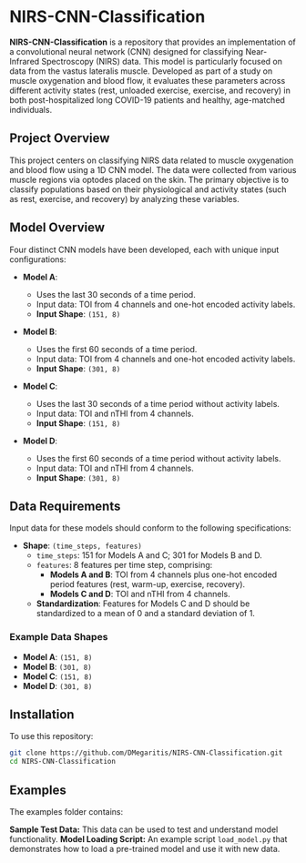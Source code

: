 # NIRS-CNN-Classification

**NIRS-CNN-Classification** is a repository that provides an implementation of a convolutional neural network (CNN) designed for classifying Near-Infrared Spectroscopy (NIRS) data. This model is particularly focused on data from the vastus lateralis muscle. Developed as part of a study on muscle oxygenation and blood flow, it evaluates these parameters across different activity states (rest, unloaded exercise, exercise, and recovery) in both post-hospitalized long COVID-19 patients and healthy, age-matched individuals.

## Project Overview

This project centers on classifying NIRS data related to muscle oxygenation and blood flow using a 1D CNN model. The data were collected from various muscle regions via optodes placed on the skin. The primary objective is to classify populations based on their physiological and activity states (such as rest, exercise, and recovery) by analyzing these variables.

## Model Overview

Four distinct CNN models have been developed, each with unique input configurations:

- **Model A**:  
  - Uses the last 30 seconds of a time period.
  - Input data: TOI from 4 channels and one-hot encoded activity labels.
  - **Input Shape**: `(151, 8)`

- **Model B**:  
  - Uses the first 60 seconds of a time period.
  - Input data: TOI from 4 channels and one-hot encoded activity labels.
  - **Input Shape**: `(301, 8)`

- **Model C**:  
  - Uses the last 30 seconds of a time period without activity labels.
  - Input data: TOI and nTHI from 4 channels.
  - **Input Shape**: `(151, 8)`

- **Model D**:  
  - Uses the first 60 seconds of a time period without activity labels.
  - Input data: TOI and nTHI from 4 channels.
  - **Input Shape**: `(301, 8)`

## Data Requirements

Input data for these models should conform to the following specifications:

- **Shape**: `(time_steps, features)`
  - `time_steps`: 151 for Models A and C; 301 for Models B and D.
  - `features`: 8 features per time step, comprising:
    - **Models A and B**: TOI from 4 channels plus one-hot encoded period features (rest, warm-up, exercise, recovery).
    - **Models C and D**: TOI and nTHI from 4 channels.
  - **Standardization**: Features for Models C and D should be standardized to a mean of 0 and a standard deviation of 1.

### Example Data Shapes

- **Model A**: `(151, 8)`
- **Model B**: `(301, 8)`
- **Model C**: `(151, 8)`
- **Model D**: `(301, 8)`

## Installation

To use this repository:

```bash
git clone https://github.com/DMegaritis/NIRS-CNN-Classification.git
cd NIRS-CNN-Classification
```


## Examples

The examples folder contains:

**Sample Test Data:** This data can be used to test and understand model functionality.
**Model Loading Script:** An example script ```load_model.py``` that demonstrates how to load a pre-trained model and use it with new data.

